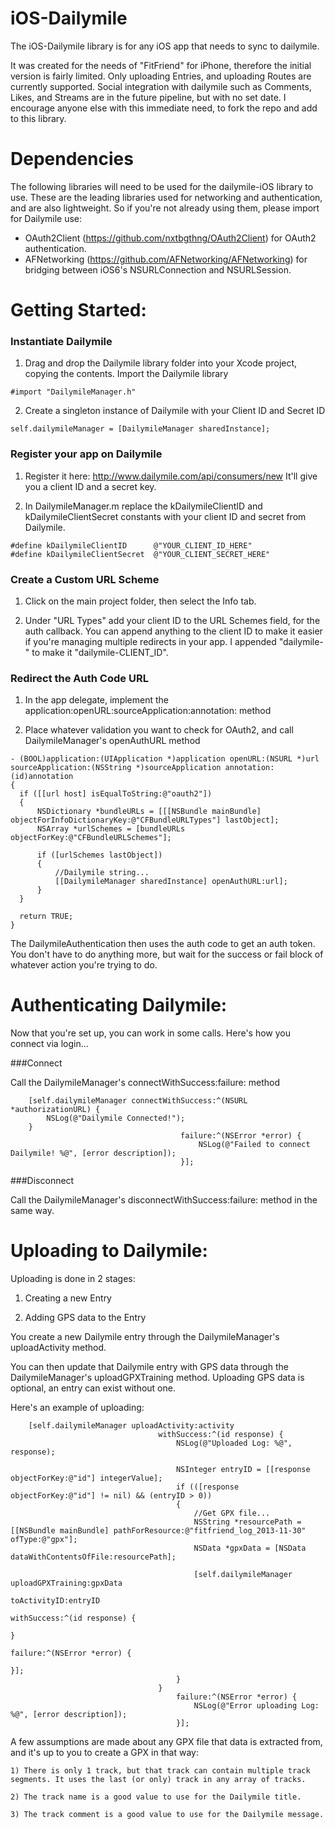 iOS-Dailymile
=============

The iOS-Dailymile library is for any iOS app that needs to sync to dailymile.

It was created for the needs of "FitFriend" for iPhone, therefore the initial version is fairly limited. Only uploading Entries, and uploading Routes are currently supported. Social integration with dailymile such as Comments, Likes, and Streams are in the future pipeline, but with no set date. I encourage anyone else with this immediate need, to fork the repo and add to this library. 

Dependencies
=============

The following libraries will need to be used for the dailymile-iOS library to use. These are the leading libraries used for networking and authentication, and are also lightweight. So if you're not already using them, please import for Dailymile use:
  - OAuth2Client (https://github.com/nxtbgthng/OAuth2Client) for OAuth2 authentication. 
  - AFNetworking (https://github.com/AFNetworking/AFNetworking) for bridging between iOS6's NSURLConnection and NSURLSession. 

Getting Started: 
=============

### Instantiate Dailymile

1) Drag and drop the Dailymile library folder into your Xcode project, copying the contents. Import the Dailymile library

  ```
  #import "DailymileManager.h"
  ```

2) Create a singleton instance of Dailymile with your Client ID and Secret ID
  
  ```
  self.dailymileManager = [DailymileManager sharedInstance];
  ```  

### Register your app on Dailymile

1) Register it here: http://www.dailymile.com/api/consumers/new It'll give you a client ID and a secret key.

2) In DailymileManager.m replace the kDailymileClientID and kDailymileClientSecret constants with your client ID and secret from Dailymile.

  ```
  #define kDailymileClientID      @"YOUR_CLIENT_ID_HERE"
  #define kDailymileClientSecret  @"YOUR_CLIENT_SECRET_HERE"
  ```

### Create a Custom URL Scheme

1) Click on the main project folder, then select the Info tab. 

2) Under "URL Types" add your client ID to the URL Schemes field, for the auth callback.
  You can append anything to the client ID to make it easier if you're managing multiple redirects in your app. I appended   "dailymile-" to make it "dailymile-CLIENT_ID". 


### Redirect the Auth Code URL

1) In the app delegate, implement the application:openURL:sourceApplication:annotation: method

2) Place whatever validation you want to check for OAuth2, and call DailymileManager's openAuthURL method

  ```
  - (BOOL)application:(UIApplication *)application openURL:(NSURL *)url sourceApplication:(NSString *)sourceApplication annotation:(id)annotation
{
    if ([[url host] isEqualToString:@"oauth2"])
    {
        NSDictionary *bundleURLs = [[[NSBundle mainBundle] objectForInfoDictionaryKey:@"CFBundleURLTypes"] lastObject];
        NSArray *urlSchemes = [bundleURLs objectForKey:@"CFBundleURLSchemes"];
        
        if ([urlSchemes lastObject])
        {
            //Dailymile string...
            [[DailymileManager sharedInstance] openAuthURL:url];
        }
    }
    
    return TRUE;
}
  ```

The DailymileAuthentication then uses the auth code to get an auth token. You don't have to do anything more, but wait for the success or fail block of whatever action you're trying to do. 


Authenticating Dailymile:
=============

Now that you're set up, you can work in some calls. Here's how you connect via login...

###Connect

Call the DailymileManager's connectWithSuccess:failure: method

```
    [self.dailymileManager connectWithSuccess:^(NSURL *authorizationURL) {
        NSLog(@"Dailymile Connected!");
    }
                                      failure:^(NSError *error) {
                                          NSLog(@"Failed to connect Dailymile! %@", [error description]);
                                      }];
```

###Disconnect

Call the DailymileManager's disconnectWithSuccess:failure: method in the same way.


Uploading to Dailymile:
=============

Uploading is done in 2 stages:

  1) Creating a new Entry

  2) Adding GPS data to the Entry
  
You create a new Dailymile entry through the DailymileManager's uploadActivity method.

You can then update that Dailymile entry with GPS data through the DailymileManager's uploadGPXTraining method. Uploading GPS data is optional, an entry can exist without one. 

Here's an example of uploading:

```
    [self.dailymileManager uploadActivity:activity
                                 withSuccess:^(id response) {
                                     NSLog(@"Uploaded Log: %@", response);
                                     
                                     NSInteger entryID = [[response objectForKey:@"id"] integerValue];
                                     if (([response objectForKey:@"id"] != nil) && (entryID > 0))
                                     {
                                         //Get GPX file...
                                         NSString *resourcePath = [[NSBundle mainBundle] pathForResource:@"fitfriend_log_2013-11-30" ofType:@"gpx"];
                                         NSData *gpxData = [NSData dataWithContentsOfFile:resourcePath];
                                         
                                         [self.dailymileManager uploadGPXTraining:gpxData
                                                                     toActivityID:entryID
                                                                      withSuccess:^(id response) {
                                                                      }
                                                                          failure:^(NSError *error) {
                                                                          }];
                                     }
                                 }
                                     failure:^(NSError *error) {
                                         NSLog(@"Error uploading Log: %@", [error description]);
                                     }];
```


A few assumptions are made about any GPX file that data is extracted from, and it's up to you to create a GPX in that way:
    
    1) There is only 1 track, but that track can contain multiple track segments. It uses the last (or only) track in any array of tracks.
    
    2) The track name is a good value to use for the Dailymile title.
    
    3) The track comment is a good value to use for the Dailymile message.

